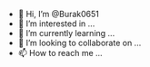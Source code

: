 - 👋 Hi, I’m @Burak0651
- 👀 I’m interested in ...
- 🌱 I’m currently learning ...
- 💞️ I’m looking to collaborate on ...
- 📫 How to reach me ...

<!---
Burak0651/Burak0651 is a ✨ special ✨ repository because its `README.md` (this file) appears on your GitHub profile.
You can click the Preview link to take a look at your changes.
--->
